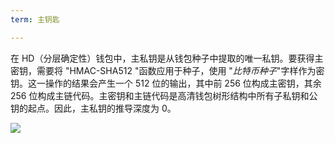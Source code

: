 ```yaml
---
term: 主钥匙

---
```

在 HD（分层确定性）钱包中，主私钥是从钱包种子中提取的唯一私钥。要获得主密钥，需要将 "HMAC-SHA512 "函数应用于种子，使用 "*比特币种子*"字样作为密钥。这一操作的结果会产生一个 512 位的输出，其中前 256 位构成主密钥，其余 256 位构成主链代码。主密钥和主链代码是高清钱包树形结构中所有子私钥和公钥的起点。因此，主私钥的推导深度为 0。

![](../../dictionnaire/assets/19.webp)